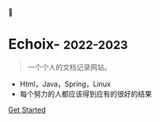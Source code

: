 🔖

# Echoix- <small>2022-2023</small>

> 一个个人的文档记录网站。

- Html，Java，Spring，Linux
- 每个努力的人都应该得到应有的很好的结果

[Get Started](#一个个人的文档记录网站)